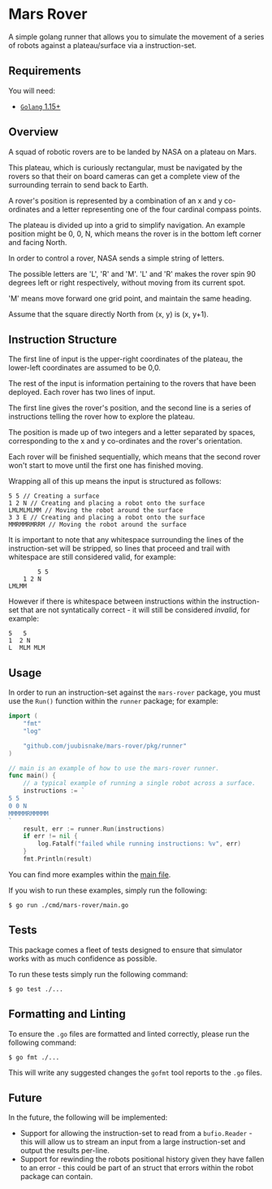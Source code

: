 # Mars Rover

A simple golang runner that allows you to simulate the movement of a series of robots against a plateau/surface via a instruction-set.

## Requirements

You will need:
- [`Golang` 1.15+]()

## Overview

A squad of robotic rovers are to be landed by NASA on a plateau on Mars.

This plateau, which is curiously rectangular, must be navigated by the rovers so that their on board cameras can get a complete view of the surrounding terrain to send back to Earth.

A rover's position is represented by a combination of an x and y co-ordinates and a letter representing one of the four cardinal compass points.

The plateau is divided up into a grid to simplify navigation. An example position might be 0, 0, N, which means the rover is in the bottom left corner and facing North.

In order to control a rover, NASA sends a simple string of letters.

The possible letters are 'L', 'R' and 'M'. 'L' and 'R' makes the rover spin 90 degrees left or right respectively, without moving from its current spot.

'M' means move forward one grid point, and maintain the same heading.

Assume that the square directly North from (x, y) is (x, y+1).

## Instruction Structure

The first line of input is the upper-right coordinates of the plateau, the lower-left coordinates are assumed to be 0,0.

The rest of the input is information pertaining to the rovers that have been deployed. Each rover has two lines of input.

The first line gives the rover's position, and the second line is a series of instructions telling the rover how to explore the plateau.

The position is made up of two integers and a letter separated by spaces, corresponding to the x and y co-ordinates and the rover's orientation.

Each rover will be finished sequentially, which means that the second rover won't start to move until the first one has finished moving.

Wrapping all of this up means the input is structured as follows:
```
5 5 // Creating a surface
1 2 N // Creating and placing a robot onto the surface
LMLMLMLMM // Moving the robot around the surface
3 3 E // Creating and placing a robot onto the surface
MMRMMRMRRM // Moving the robot around the surface
```
It is important to note that any whitespace surrounding the lines of the instruction-set will be stripped, so lines that proceed and trail with whitespace are still considered valid, for example:
```
        5 5
    1 2 N
LMLMM
```

However if there is whitespace between instructions within the instruction-set that are not syntatically correct - it will still be considered _invalid_, for example:
```
5   5
1  2 N
L  MLM MLM
```

## Usage

In order to run an instruction-set against the `mars-rover` package, you must use the `Run()` function within the `runner` package; for example:
```go
import (
	"fmt"
	"log"

	"github.com/juubisnake/mars-rover/pkg/runner"
)

// main is an example of how to use the mars-rover runner.
func main() {
	// a typical example of running a single robot across a surface.
	instructions := `
5 5
0 0 N
MMMMMRMMMMM
`
	result, err := runner.Run(instructions)
	if err != nil {
		log.Fatalf("failed while running instructions: %v", err)
	}
	fmt.Println(result)
```

You can find more examples within the [main file](./cmd/mars-rover/main.go).

If you wish to run these examples, simply run the following:
```shell
$ go run ./cmd/mars-rover/main.go
```
## Tests

This package comes a fleet of tests designed to ensure that simulator works with as much confidence as possible.

To run these tests simply run the following command:
```shell
$ go test ./...
```

## Formatting and Linting

To ensure the `.go` files are formatted and linted correctly, please run the following command:
```shell
$ go fmt ./... 
```
This will write any suggested changes the `gofmt` tool reports to the `.go` files.

## Future

In the future, the following will be implemented:
- Support for allowing the instruction-set to read from a `bufio.Reader` - this will allow us to stream an input from a large instruction-set and output the results per-line.
- Support for rewinding the robots positional history given they have fallen to an error - this could be part of an struct that errors within the robot package can contain.
